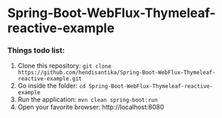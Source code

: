 # Spring-Boot-WebFlux-Thymeleaf-reactive-example
### Things todo list:
1. Clone this repository: `git clone https://github.com/hendisantika/Spring-Boot-WebFlux-Thymeleaf-reactive-example.git`
2. Go inside the folder: `cd Spring-Boot-WebFlux-Thymeleaf-reactive-example`
3. Run the application: `mvn clean spring-boot:run`
4. Open your favorite browser: http://localhost:8080